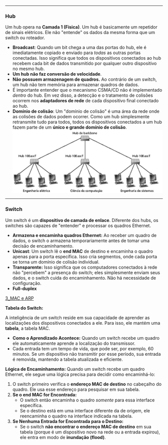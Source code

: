 
---

### **Hub**

Um hub opera na **Camada 1 (Física)**. Um hub é basicamente um repetidor de sinais elétricos. Ele não "entende" os dados da mesma forma que um switch ou roteador.

- **Broadcast**: Quando um bit chega a uma das portas do hub, ele é imediatamente copiado e enviado para _todas_ as outras portas conectadas. Isso significa que todos os dispositivos conectados ao hub recebem cada bit de dados transmitido por qualquer outro dispositivo no mesmo hub.
- **Um hub não faz conversão de velocidade**.
- **Não possuem armazenagem de quadros.** Ao contrário de um switch, um hub não tem memória para armazenar quadros de dados.
- É importante entender que o mecanismo CSMA/CD não é implementado _dentro_ do hub. Em vez disso, a detecção e o tratamento de colisões ocorrem nos **adaptadores de rede** de cada dispositivo final conectado ao hub. 
- **Domínio de colisão**: Um "domínio de colisão" é uma área da rede onde as colisões de dados podem ocorrer. Como um hub simplesmente retransmite tudo para todos, todos os dispositivos conectados a um hub fazem parte de um **único e grande domínio de colisão**.
![Pasted image 20250702154313](../../attachments/Pasted%20image%2020250702154313.png)


---
### **Switch**

Um switch é um **dispositivo de camada de enlace**. Diferente dos hubs, os switches são capazes de "entender" e processar os quadros Ethernet.

- **Armazena e encaminha quadros Ethernet:** Ao receber um quadro de dados, o switch o armazena temporariamente antes de tomar uma decisão de encaminhamento.
- **Unicast**: Um switch lê o **end MAC** de destino e encaminha o quadro apenas para a porta específica. Isso cria segmentos, onde cada porta se torna um domínio de colisão individual.
- **Transparente:** Isso significa que os computadores conectados à rede não "percebem" a presença do switch; eles simplesmente enviam seus dados, e o switch cuida do encaminhamento. Não há necessidade de configuração.
- **Full-duplex**

[3_MAC e ARP](3_MAC%20e%20ARP.md)

**Tabela do Switch:**

A inteligência de um switch reside em sua capacidade de aprender as localizações dos dispositivos conectados a ele. Para isso, ele mantém uma **tabela**, a tabela MAC.

- **Como o Aprendizado Acontece:** Quando um switch recebe um quadro ele automaticamente aprende a localização do transmissor.
- Cada entrada tem um tempo de vida, que pode ser, por exemplo, 60 minutos. Se um dispositivo não transmitir por esse período, sua entrada é removida, mantendo a tabela atualizada e eficiente.

**Lógica de Encaminhamento:**
Quando um switch recebe um quadro Ethernet, ele segue uma lógica precisa para decidir como encaminhá-lo:

1. O switch primeiro verifica o **endereço MAC de destino** no cabeçalho do quadro. Ele usa esse endereço para pesquisar em sua tabela.
2. **Se o end MAC for Encontrada:**
    - O switch então encaminha o quadro _somente_ para essa interface específica.
    - Se o destino está em uma interface diferente da de origem, ele reencaminha o quadro na interface indicada na tabela.
3. **Se Nenhuma Entrada for Encontrada para o Destino:**
    - Se o switch **não encontrar o endereço MAC de destino** em sua tabela (porque é um dispositivo novo na rede ou a entrada expirou), ele entra em modo de **inundação (flood)**.
